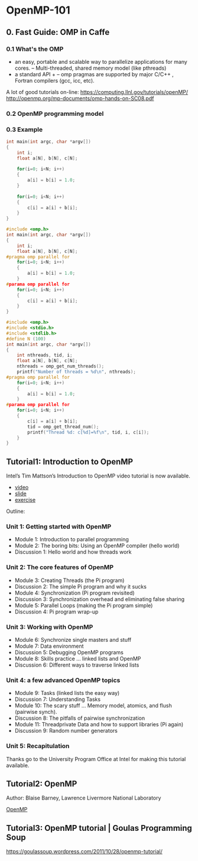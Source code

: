 # OpenMP-101

## 0. Fast Guide: OMP in Caffe

### 0.1 What's the OMP

- an easy, portable and scalable way to parallelize applications for  many cores. – Multi-threaded, shared memory model (like pthreads) 
- a standard API +  – omp  pragmas are supported by major C/C++ , Fortran compilers (gcc, icc, etc).  
 
A lot of good tutorials on-line: https://computing.llnl.gov/tutorials/openMP/ http://openmp.org/mp-documents/omp-hands-on-SC08.pdf 

### 0.2 OpenMP programming model 


### 0.3 Example

```c
int main(int argc, char *argv[])
{
    int i;
    float a[N], b[N], c[N];
    
    for(i=0; i<N; i++)
    {
        a[i] = b[i] = 1.0;
    }
    
    for(i=0; i<N; i++)
    {
        c[i] = a[i] + b[i];
    }
}
```


```c
#include <omp.h>
int main(int argc, char *argv[])
{
    int i;
    float a[N], b[N], c[N];
#pragma omp parallel for
    for(i=0; i<N; i++)
    {
        a[i] = b[i] = 1.0;
    }
#parama omp parallel for
    for(i=0; i<N; i++)
    {
        c[i] = a[i] + b[i];
    }
}
```


```c
#include <omp.h>
#include <stdio.h>
#include <stdlib.h>
#define N (100)
int main(int argc, char *argv[])
{
    int nthreads, tid, i;
    float a[N], b[N], c[N];
    nthreads = omp_get_num_threads();
    printf("Number of threads = %d\n", nthreads);
#pragma omp parallel for
    for(i=0; i<N; i++)
    {
        a[i] = b[i] = 1.0;
    }
#parama omp parallel for
    for(i=0; i<N; i++)
    {
        c[i] = a[i] + b[i];
        tid = omp_get_thread_num();
        printf("Thread %d: c[%d]=%f\n", tid, i, c[i]);
    }
}
```

## Tutorial1: Introduction to OpenMP

Intel’s Tim Mattson’s Introduction to OpenMP video tutorial is now available.

- [video](https://www.youtube.com/playlist?list=PLLX-Q6B8xqZ8n8bwjGdzBJ25X2utwnoEG)
- [slide](https://www.openmp.org/wp-content/uploads/Intro_To_OpenMP_Mattson.pdf)
- [exercise](http://www.openmp.org/wp-content/uploads/FMattson_OMP_exercises.zip)

Outline:

### Unit 1: Getting started with OpenMP

- Module 1: Introduction to parallel programming
- Module 2: The boring bits: Using an OpenMP compiler (hello world)
- Discussion 1: Hello world and how threads work

### Unit 2: The core features of OpenMP
- Module 3: Creating Threads (the Pi program)
- Discussion 2: The simple Pi program and why it sucks
- Module 4: Synchronization (Pi program revisited)
- Discussion 3: Synchronization overhead and eliminating false sharing
- Module 5: Parallel Loops (making the Pi program simple)
- Discussion 4: Pi program wrap-up

### Unit 3: Working with OpenMP
- Module 6: Synchronize single masters and stuff
- Module 7: Data environment
- Discussion 5: Debugging OpenMP programs
- Module 8: Skills practice … linked lists and OpenMP
- Discussion 6: Different ways to traverse linked lists

### Unit 4: a few advanced OpenMP topics
- Module 9: Tasks (linked lists the easy way)
- Discussion 7: Understanding Tasks
- Module 10: The scary stuff … Memory model, atomics, and flush (pairwise synch).
- Discussion 8: The pitfalls of pairwise synchronization
- Module 11: Threadprivate Data and how to support libraries (Pi again)
- Discussion 9: Random number generators

### Unit 5: Recapitulation

Thanks go to the University Program Office at Intel for making this tutorial available.

## Tutorial2: OpenMP

Author: Blaise Barney, Lawrence Livermore National Laboratory

[OpenMP](https://computing.llnl.gov/tutorials/openMP/)

## Tutorial3: OpenMP tutorial | Goulas Programming Soup  
https://goulassoup.wordpress.com/2011/10/28/openmp-tutorial/


